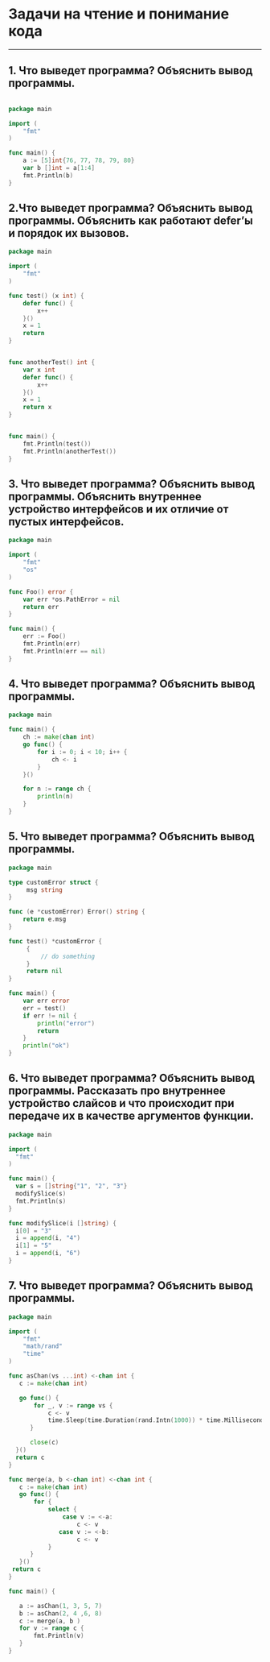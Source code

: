 # Задачи на чтение и понимание кода
---

## 1. Что выведет программа? Объяснить вывод программы.
```go

package main

import (
    "fmt"
)

func main() {
    a := [5]int{76, 77, 78, 79, 80}
    var b []int = a[1:4]
    fmt.Println(b)
}
```

## 2.Что выведет программа? Объяснить вывод программы. Объяснить как работают defer’ы и порядок их вызовов.
```go
package main

import (
    "fmt"
)

func test() (x int) {
    defer func() {
        x++
    }()
    x = 1
    return
}


func anotherTest() int {
    var x int
    defer func() {
        x++
    }()
    x = 1
    return x
}


func main() {
    fmt.Println(test())
    fmt.Println(anotherTest())
}
```

## 3. Что выведет программа? Объяснить вывод программы. Объяснить внутреннее устройство интерфейсов и их отличие от пустых интерфейсов.
```go
package main

import (
    "fmt"
    "os"
)

func Foo() error {
    var err *os.PathError = nil
    return err
}

func main() {
    err := Foo()
    fmt.Println(err)
    fmt.Println(err == nil)
}
```

## 4. Что выведет программа? Объяснить вывод программы.
```go
package main

func main() {
    ch := make(chan int)
    go func() {
        for i := 0; i < 10; i++ {
            ch <- i
        }
    }()

    for n := range ch {
        println(n)
    }
}
```

## 5. Что выведет программа? Объяснить вывод программы.
```go
package main

type customError struct {
     msg string
}

func (e *customError) Error() string {
    return e.msg
}

func test() *customError {
     {
         // do something
     }
     return nil
}

func main() {
    var err error
    err = test()
    if err != nil {
        println("error")
        return
    }
    println("ok")
}
```

## 6. Что выведет программа? Объяснить вывод программы. Рассказать про внутреннее устройство слайсов и что происходит при передаче их в качестве аргументов функции.
```go
package main

import (
  "fmt"
)

func main() {
  var s = []string{"1", "2", "3"}
  modifySlice(s)
  fmt.Println(s)
}

func modifySlice(i []string) {
  i[0] = "3"
  i = append(i, "4")
  i[1] = "5"
  i = append(i, "6")
}
```

## 7. Что выведет программа? Объяснить вывод программы.
```go
package main

import (
    "fmt"
    "math/rand"
    "time"
)

func asChan(vs ...int) <-chan int {
   c := make(chan int)

   go func() {
       for _, v := range vs {
           c <- v
           time.Sleep(time.Duration(rand.Intn(1000)) * time.Millisecond)
      }

      close(c)
  }()
  return c
}

func merge(a, b <-chan int) <-chan int {
   c := make(chan int)
   go func() {
       for {
           select {
               case v := <-a:
                   c <- v
              case v := <-b:
                   c <- v
           }
      }
   }()
 return c
}

func main() {

   a := asChan(1, 3, 5, 7)
   b := asChan(2, 4 ,6, 8)
   c := merge(a, b )
   for v := range c {
       fmt.Println(v)
   }
}
```
